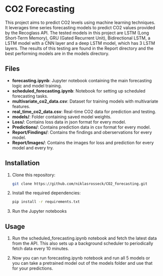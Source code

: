 # CO2 Forecasting

This project aims to predict CO2 levels using machine learning techniques. It leverages time series forecasting models to predict CO2 values provided by the Recoglass API. The tested models in this project are LSTM (Long Short-Term Memory), GRU (Gated Recurrent Unit), Bidirectional LSTM, a LSTM model with a CNN layer and a deep LSTM model, which has 3 LSTM layers. The results of this testing are found in the Report directory and the best performing models are in the models directory.

## Files

- **forecasting.ipynb**: Jupyter notebook containing the main forecasting logic and model training.
- **scheduled_forecasting.ipynb**: Notebook for setting up scheduled forecasting tasks.
- **multivariate_co2_data.csv**: Dataset for training models with multivariate features.
- **real_time_co2_data.csv**: Real-time CO2 data for prediction and testing.
- **models/**: Folder containing saved model weights.
- **Loss/**: Contains loss data in json format for every model.
- **Predictions/**: Contains prediction data in csv format for every model.
- **Report/Findings/**: Contains the findings and oberservations for every model.
- **Report/Images/**: Contains the images for loss and prediction for every model and every try.

## Installation

1. Clone this repository:

   ```bash
   git clone https://github.com/niklasrosseck/CO2_forecasting.git

   ```

2. Install the required dependencies:

   ```bash
   pip install -r requirements.txt

   ```

3. Run the Jupyter notebooks

## Usage

1. Run the scheduled_forecasting.ipynb notebook and fetch the latest data from the API. This also sets up a
   background scheduler to periodically fetch data every 10 minutes.

2. Now you can run forecasting.ipynb notebook and run all 5 models or you can take a pretrained model out
   of the models folder and use that for your predictions.
